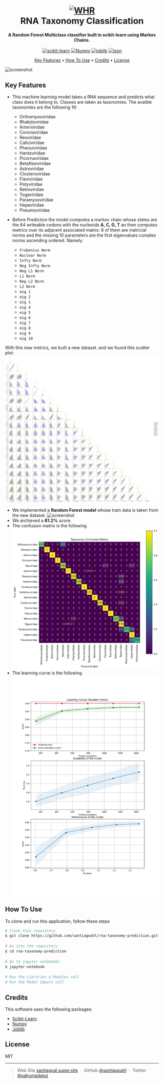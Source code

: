 <h1 align="center">
  <br>
  <a href="https://www.rna.org.co/"><img src="https://images.unsplash.com/photo-1643780668909-580822430155?ixlib=rb-4.0.3&ixid=MnwxMjA3fDB8MHxwaG90by1wYWdlfHx8fGVufDB8fHx8&auto=format&fit=crop&w=2064&q=80" alt="WHR" width="400"></a>
  <br>
  RNA Taxonomy Classification
  <br>
</h1>

<h4 align="center">A Random Forest Multiclass classifier built in scikit-learn using Markov Chains. 
</h4>

<p align="center">
  <a href='https://github.com/shivamkapasia0' target="_blank"><img alt='scikit-learn' src='https://img.shields.io/badge/scikit-learn-100000?style=for-the-badge&logo=scikit-learn&logoColor=FFFFFF&labelColor=FF6A00&color=1882EA'/></a> <a href='https://numpy.org/' target="_blank"><img alt='Numpy' src='https://img.shields.io/badge/Numpy-100000?style=for-the-badge&logo=Numpy&logoColor=4C16ED&labelColor=60A7FD&color=3566ED'/></a> <a href='https://joblib.readthedocs.io/en/latest/' target="_blank"><img alt='joblib' src='https://img.shields.io/badge/Joblib-100000?style=for-the-badge&logo=joblib&logoColor=EA1616&labelColor=BD9B7A&color=000000'/></a> <a href='https://www.google.com/url?sa=t&rct=j&q=&esrc=s&source=web&cd=&cad=rja&uact=8&ved=2ahUKEwi0tfXl3Iv7AhUVTDABHZOWB-AQFnoECBEQAQ&url=https%3A%2F%2Fwww.json.org%2F&usg=AOvVaw3WUMhwoap01T91PbRZTt_w' target="_blank"><img alt='json' src='https://img.shields.io/badge/Json-100000?style=for-the-badge&logo=json&logoColor=3C3B3B&labelColor=D7CEC7&color=D7D7D7'/></a>
</p>

<p align="center">
  <a href="#key-features">Key Features</a> •
  <a href="#how-to-use">How To Use</a> •
  <a href="#credits">Credits</a> •
  <a href="#license">License</a> 
</p>

![screenshot](https://upload.wikimedia.org/wikipedia/commons/5/57/ARNm-Rasmol.gif)

## Key Features

* This machine learning model takes a RNA sequence and predicts what class does it belong to. Classes are taken as taxonomies. The avaible taxonomies are the following 19:

  - Orthomyxoviridae
  - Rhabdoviridae
  - Arteriviridae
  - Coronaviridae
  - Reoviridae
  - Caliciviridae
  - Phenuiviridae
  - Hantaviridae
  - Picornaviridae
  - Betaflexiviridae
  - Astroviridae
  - Closteroviridae
  - Flaviviridae
  - Potyviridae
  - Retroviridae
  - Togaviridae
  - Paramyxoviridae
  - Hepeviridae
  - Pneumoviridae

* Before Prediction the model computes a markov chain whose states are the 64 writeable codons with the nucleoids **A, C, G, T** an then computes metrics over its adjacent associated matrix: 8 of them are matricial norms and the missing 10 parameters are the first eigenvalues complex norms ascending ordered. Namely:
  - `Frobenius Norm`
  - `Nuclear Norm`
  - `Infty Norm`
  - `Neg Infty Norm`
  - `Neg L1 Norm`
  - `L1 Norm`
  - `Neg L2 Norm` 
  - `L2 Norm`
  - `eig 1` 
  - `eig 2` 
  - `eig 3` 
  - `eig 4` 
  - `eig 5` 
  - `eig 6` 
  - `eig 7` 
  - `eig 8` 
  - `eig 9` 
  - `eig 10` 
  
 With this new metrics, we built a new dataset. and we found this scatter plot:
 ![screenshot](https://github.com/santiagoahl/rna-taxonomy-prediction/blob/main/results/scatter.png)

 

* We implemented a **Random Forest model** whose train data is taken from the new dataset.
![screenshot](https://1.bp.blogspot.com/-Ax59WK4DE8w/YK6o9bt_9jI/AAAAAAAAEQA/9KbBf9cdL6kOFkJnU39aUn4m8ydThPenwCLcBGAsYHQ/s0/Random%2BForest%2B03.gif)
* We archieved a **81.2%** score.
* The confusion matrix is the following
![screenshot](https://github.com/santiagoahl/RNA-taxonomy-prediction/blob/main/results/confusion_matrix.png)
* The learning curve is the following
![screenshot](https://github.com/santiagoahl/rna-taxonomy-prediction/blob/main/results/learning_curves.png)


## How To Use

To clone and run this application, follow these steps

```bash
# Clone this repository
$ git clone https://github.com/santiagoahl/rna-taxonomy-prediction.git

# Go into the repository
$ cd rna-taxonomy-prediction

# Go to jupyter notebooks
$ jupyter-notebook

# Run the Libraries & Modules cell
# Run the Model Import cell
```

## Credits

This software uses the following packages:

- [Scikit-Learn](https://scikit-learn.org/stable/)
- [Numpy](https://numpy.org/)
- [Joblib](https://joblib.readthedocs.io/en/latest/)


## License

MIT

---

> Web Site [santiagoal.super.site](https://santiagoal.super.site/) &nbsp;&middot;&nbsp;
> GitHub [@santiagoahl](https://github.com/santiagoahl) &nbsp;&middot;&nbsp;
> Twitter [@sahumadaloz](https://twitter.com/sahumadaloz)
